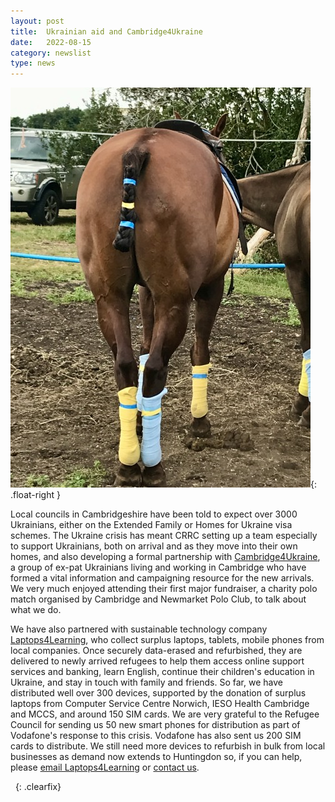 ```yaml
---
layout: post
title:  Ukrainian aid and Cambridge4Ukraine
date:   2022-08-15
category: newslist
type: news
---
```


![A horse with plaited and beribboned tail, viewed from the back](/images/2022-08-15-horse.jpg){: .float-right }

Local councils in Cambridgeshire have been told to expect over 3000 Ukrainians, either on the Extended Family or Homes for Ukraine visa schemes. The Ukraine crisis has meant CRRC setting up a team especially to support Ukrainians, both on arrival and as they move into their own homes, and also developing a  formal partnership with [Cambridge4Ukraine](https://www.cambridge4ukraine.uk/), a group of ex-pat Ukrainians living and working in Cambridge who have formed a vital information and campaigning resource for the new arrivals.  We very much enjoyed attending their first major fundraiser, a charity polo match organised by Cambridge and Newmarket Polo Club, to talk about what we do.

We have also partnered with sustainable technology company [Laptops4Learning](https://www.laptops4learning.co.uk), who collect surplus laptops, tablets, mobile phones from local companies. Once  securely data-erased and refurbished, they are delivered to newly arrived refugees to help them access online support services and banking, learn English, continue their children's education in Ukraine, and stay in touch with family and friends. So far, we have distributed well over 300 devices, supported by the donation of surplus laptops from Computer Service Centre Norwich, IESO Health Cambridge and MCCS, and around 150 SIM cards. We are very grateful to the Refugee Council for sending us 50 new smart phones for distribution as part of Vodafone's response to this crisis. Vodafone has also sent us 200 SIM cards to distribute. We still need more devices to refurbish in bulk from local businesses as demand now extends to Huntingdon so, if you can help, please [email Laptops4Learning](mailto:info@laptops4learning.co.uk) or [contact us](/contact.html).

&nbsp;
{: .clearfix}
